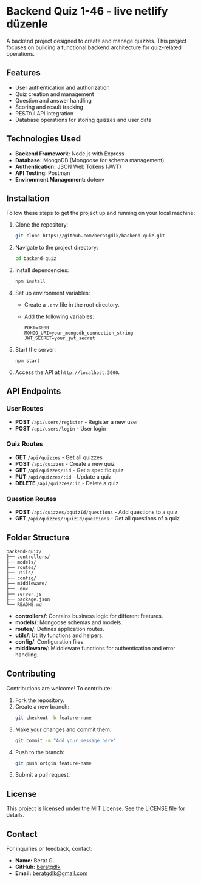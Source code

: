 # Backend Quiz 1-46 - live netlify düzenle

A backend project designed to create and manage quizzes. This project focuses on building a functional backend architecture for quiz-related operations.

## Features

- User authentication and authorization
- Quiz creation and management
- Question and answer handling
- Scoring and result tracking
- RESTful API integration
- Database operations for storing quizzes and user data

## Technologies Used

- **Backend Framework:** Node.js with Express
- **Database:** MongoDB (Mongoose for schema management)
- **Authentication:** JSON Web Tokens (JWT)
- **API Testing:** Postman
- **Environment Management:** dotenv

## Installation

Follow these steps to get the project up and running on your local machine:

1. Clone the repository:

   ```bash
   git clone https://github.com/beratgdlk/backend-quiz.git
   ```

2. Navigate to the project directory:

   ```bash
   cd backend-quiz
   ```

3. Install dependencies:

   ```bash
   npm install
   ```

4. Set up environment variables:

   - Create a `.env` file in the root directory.
   - Add the following variables:

     ```env
     PORT=3000
     MONGO_URI=your_mongodb_connection_string
     JWT_SECRET=your_jwt_secret
     ```

5. Start the server:

   ```bash
   npm start
   ```

6. Access the API at `http://localhost:3000`.

## API Endpoints

### User Routes

- **POST** `/api/users/register` - Register a new user
- **POST** `/api/users/login` - User login

### Quiz Routes

- **GET** `/api/quizzes` - Get all quizzes
- **POST** `/api/quizzes` - Create a new quiz
- **GET** `/api/quizzes/:id` - Get a specific quiz
- **PUT** `/api/quizzes/:id` - Update a quiz
- **DELETE** `/api/quizzes/:id` - Delete a quiz

### Question Routes

- **POST** `/api/quizzes/:quizId/questions` - Add questions to a quiz
- **GET** `/api/quizzes/:quizId/questions` - Get all questions of a quiz

## Folder Structure

```
backend-quiz/
├── controllers/
├── models/
├── routes/
├── utils/
├── config/
├── middleware/
├── .env
├── server.js
├── package.json
└── README.md
```

- **controllers/**: Contains business logic for different features.
- **models/**: Mongoose schemas and models.
- **routes/**: Defines application routes.
- **utils/**: Utility functions and helpers.
- **config/**: Configuration files.
- **middleware/**: Middleware functions for authentication and error handling.

## Contributing

Contributions are welcome! To contribute:

1. Fork the repository.
2. Create a new branch:
   ```bash
   git checkout -b feature-name
   ```
3. Make your changes and commit them:
   ```bash
   git commit -m "Add your message here"
   ```
4. Push to the branch:
   ```bash
   git push origin feature-name
   ```
5. Submit a pull request.

## License

This project is licensed under the MIT License. See the LICENSE file for details.

## Contact

For inquiries or feedback, contact:
- **Name:** Berat G.
- **GitHub:** [beratgdlk](https://github.com/beratgdlk)
- **Email:** beratgdlk@gmail.com
